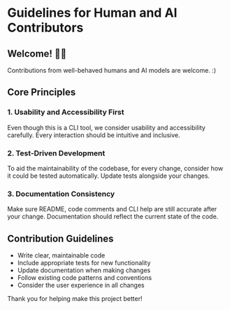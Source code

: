 # Guidelines for Human and AI Contributors

## Welcome! 🤖👋

Contributions from well-behaved humans and AI models are welcome. :)

## Core Principles

### 1. Usability and Accessibility First
Even though this is a CLI tool, we consider usability and accessibility carefully. Every interaction should be intuitive and inclusive.

### 2. Test-Driven Development
To aid the maintainability of the codebase, for every change, consider how it could be tested automatically. Update tests alongside your changes.

### 3. Documentation Consistency
Make sure README, code comments and CLI help are still accurate after your change. Documentation should reflect the current state of the code.

## Contribution Guidelines

- Write clear, maintainable code
- Include appropriate tests for new functionality
- Update documentation when making changes
- Follow existing code patterns and conventions
- Consider the user experience in all changes

Thank you for helping make this project better!